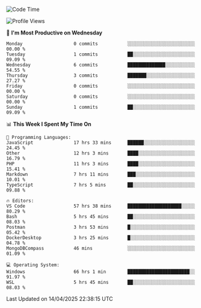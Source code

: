 <!--START_SECTION:waka-->
![Code Time](http://img.shields.io/badge/Code%20Time-4%2C647%20hrs%2052%20mins-blue)

![Profile Views](http://img.shields.io/badge/Profile%20Views-8-blue)

📅 **I'm Most Productive on Wednesday** 

```text
Monday                   0 commits           ░░░░░░░░░░░░░░░░░░░░░░░░░   00.00 % 
Tuesday                  1 commits           ██░░░░░░░░░░░░░░░░░░░░░░░   09.09 % 
Wednesday                6 commits           ██████████████░░░░░░░░░░░   54.55 % 
Thursday                 3 commits           ███████░░░░░░░░░░░░░░░░░░   27.27 % 
Friday                   0 commits           ░░░░░░░░░░░░░░░░░░░░░░░░░   00.00 % 
Saturday                 0 commits           ░░░░░░░░░░░░░░░░░░░░░░░░░   00.00 % 
Sunday                   1 commits           ██░░░░░░░░░░░░░░░░░░░░░░░   09.09 % 
```


📊 **This Week I Spent My Time On** 

```text
💬 Programming Languages: 
JavaScript               17 hrs 33 mins      ██████░░░░░░░░░░░░░░░░░░░   24.45 % 
Other                    12 hrs 3 mins       ████░░░░░░░░░░░░░░░░░░░░░   16.79 % 
PHP                      11 hrs 3 mins       ████░░░░░░░░░░░░░░░░░░░░░   15.41 % 
Markdown                 7 hrs 11 mins       ███░░░░░░░░░░░░░░░░░░░░░░   10.01 % 
TypeScript               7 hrs 5 mins        ██░░░░░░░░░░░░░░░░░░░░░░░   09.88 % 

🔥 Editors: 
VS Code                  57 hrs 38 mins      ████████████████████░░░░░   80.29 % 
Bash                     5 hrs 45 mins       ██░░░░░░░░░░░░░░░░░░░░░░░   08.03 % 
Postman                  3 hrs 53 mins       █░░░░░░░░░░░░░░░░░░░░░░░░   05.42 % 
DockerDesktop            3 hrs 25 mins       █░░░░░░░░░░░░░░░░░░░░░░░░   04.78 % 
MongoDBCompass           46 mins             ░░░░░░░░░░░░░░░░░░░░░░░░░   01.09 % 

💻 Operating System: 
Windows                  66 hrs 1 min        ███████████████████████░░   91.97 % 
WSL                      5 hrs 45 mins       ██░░░░░░░░░░░░░░░░░░░░░░░   08.03 % 
```


 Last Updated on 14/04/2025 22:38:15 UTC
<!--END_SECTION:waka-->
